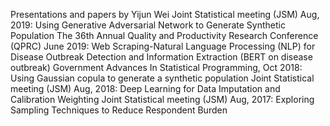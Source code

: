 Presentations and papers by Yijun Wei
Joint Statistical meeting (JSM) Aug, 2019: Using Generative Adversarial Network to Generate Synthetic Population
The 36th Annual Quality and Productivity Research Conference (QPRC) June 2019: Web Scraping-Natural Language Processing (NLP) for Disease Outbreak Detection and Information Extraction (BERT on disease outbreak)
Government Advances In Statistical Programming, Oct 2018: Using Gaussian copula to generate a synthetic population
Joint Statistical meeting (JSM) Aug, 2018: Deep Learning for Data Imputation and Calibration Weighting
Joint Statistical meeting (JSM) Aug, 2017: Exploring Sampling Techniques to Reduce Respondent Burden
